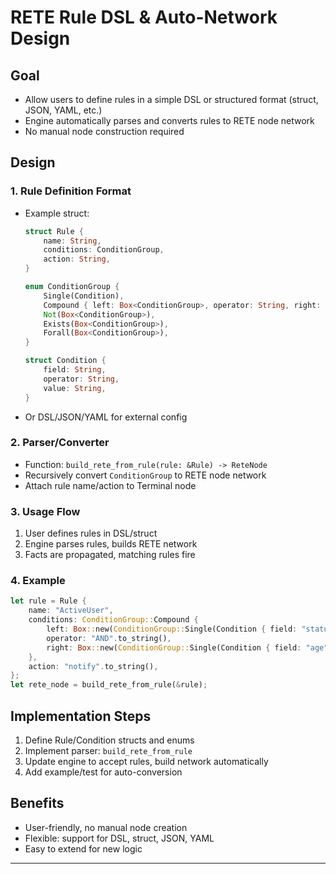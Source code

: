 # RETE Rule DSL & Auto-Network Design

## Goal
- Allow users to define rules in a simple DSL or structured format (struct, JSON, YAML, etc.)
- Engine automatically parses and converts rules to RETE node network
- No manual node construction required

## Design

### 1. Rule Definition Format
- Example struct:
  ```rust
  struct Rule {
      name: String,
      conditions: ConditionGroup,
      action: String,
  }
  
  enum ConditionGroup {
      Single(Condition),
      Compound { left: Box<ConditionGroup>, operator: String, right: Box<ConditionGroup> },
      Not(Box<ConditionGroup>),
      Exists(Box<ConditionGroup>),
      Forall(Box<ConditionGroup>),
  }
  
  struct Condition {
      field: String,
      operator: String,
      value: String,
  }
  ```
- Or DSL/JSON/YAML for external config

### 2. Parser/Converter
- Function: `build_rete_from_rule(rule: &Rule) -> ReteNode`
- Recursively convert `ConditionGroup` to RETE node network
- Attach rule name/action to Terminal node

### 3. Usage Flow
1. User defines rules in DSL/struct
2. Engine parses rules, builds RETE network
3. Facts are propagated, matching rules fire

### 4. Example
```rust
let rule = Rule {
    name: "ActiveUser",
    conditions: ConditionGroup::Compound {
        left: Box::new(ConditionGroup::Single(Condition { field: "status", operator: "==", value: "active" })),
        operator: "AND".to_string(),
        right: Box::new(ConditionGroup::Single(Condition { field: "age", operator: ">", value: "18" })),
    },
    action: "notify".to_string(),
};
let rete_node = build_rete_from_rule(&rule);
```

## Implementation Steps
1. Define Rule/Condition structs and enums
2. Implement parser: `build_rete_from_rule`
3. Update engine to accept rules, build network automatically
4. Add example/test for auto-conversion

## Benefits
- User-friendly, no manual node creation
- Flexible: support for DSL, struct, JSON, YAML
- Easy to extend for new logic

---
